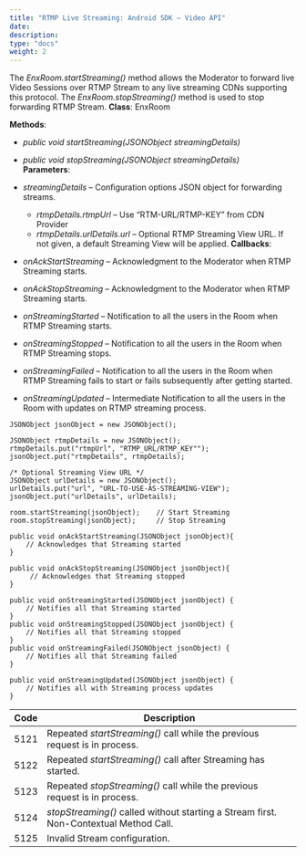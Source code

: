 ```yaml
---
title: "RTMP Live Streaming: Android SDK – Video API"
date: 
description:
type: "docs"
weight: 2
---
```

The *EnxRoom.startStreaming()* method allows the Moderator to forward live Video Sessions over RTMP Stream to any live streaming CDNs supporting this protocol. The *EnxRoom.stopStreaming()* method is used to stop forwarding RTMP Stream.
**Class**: EnxRoom

**Methods**:

- *public void startStreaming(JSONObject streamingDetails)*
- *public void stopStreaming(JSONObject streamingDetails)*  
**Parameters**:

- *streamingDetails* – Configuration options JSON object for forwarding streams.
    - *rtmpDetails.rtmpUrl* – Use “RTM-URL/RTMP-KEY” from CDN Provider
    - *rtmpDetails.urlDetails.url* – Optional RTMP Streaming View URL. If not given, a default Streaming View will be applied.
**Callbacks**:

- *onAckStartStreaming* – Acknowledgment to the Moderator when RTMP Streaming starts.
- *onAckStopStreaming* – Acknowledgment to the Moderator when RTMP Streaming starts.
- *onStreamingStarted* – Notification to all the users in the Room when RTMP Streaming starts.
- *onStreamingStopped* – Notification to all the users in the Room when RTMP Streaming stops.
- *onStreamingFailed* – Notification to all the users in the Room when RTMP Streaming fails to start or fails subsequently after getting started.
- *onStreamingUpdated* – Intermediate Notification to all the users in the Room with updates on RTMP streaming process.
```
JSONObject jsonObject = new JSONObject();

JSONObject rtmpDetails = new JSONObject();
rtmpDetails.put("rtmpUrl", "RTMP_URL/RTMP_KEY"");
jsonObject.put("rtmpDetails", rtmpDetails);

/* Optional Streaming View URL */
JSONObject urlDetails = new JSONObject();
urlDetails.put("url", "URL-TO-USE-AS-STREAMING-VIEW");
jsonObject.put("urlDetails", urlDetails);

room.startStreaming(jsonObject);	// Start Streaming
room.stopStreaming(jsonObject);		// Stop Streaming

public void onAckStartStreaming(JSONObject jsonObject){
	// Acknowledges that Streaming started
}

public void onAckStopStreaming(JSONObject jsonObject){
	 // Acknowledges that Streaming stopped
}

public void onStreamingStarted(JSONObject jsonObject) { 
	// Notifies all that Streaming started 
} 
public void onStreamingStopped(JSONObject jsonObject) { 
	// Notifies all that Streaming stopped
} 
public void onStreamingFailed(JSONObject jsonObject) { 
	// Notifies all that Streaming failed
} 
 
public void onStreamingUpdated(JSONObject jsonObject) { 
	// Notifies all with Streaming process updates
}
```
| Code      | Description |
| ----------- | ----------- |
| 5121      | Repeated *startStreaming()* call while the previous request is in process.       |
| 5122   | Repeated *startStreaming()* call after Streaming has started.        |
| 5123      | Repeated *stopStreaming()* call while the previous request is in process.       |
| 5124   | *stopStreaming()* called without starting a Stream first. Non-Contextual Method Call.        |
| 5125      | Invalid Stream configuration.      |
